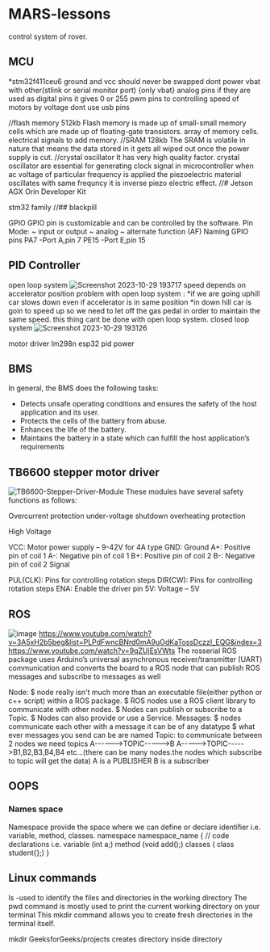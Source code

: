 # MARS-lessons
control system of rover.

## MCU  
*stm32f411ceu6
ground and vcc should never be swapped
dont power vbat with  other(stlink or serial monitor port) {only vbat}
analog pins if they are used as digital pins it gives 0 or 255 
pwm pins to controlling speed of motors by voltage 
dont use usb pins

//flash memory 512kb
Flash memory is made up of small-small memory cells which are made up of floating-gate transistors.
array of memory cells.
electrical signals to add memory.
//SRAM 128kb
The SRAM is volatile in nature that means the data stored in it gets all wiped out once the power supply is cut.
//crystal oscillator
It has very high quality factor.
crystal oscillator are essential for generating clock signal in microcontroller
when ac voltage of particular frequency is applied the piezoelectric material oscillates with same frequncy it is 
inverse piezo electric effect.
//# Jetson AGX Orin Developer Kit

 stm32 family
//## blackpill


GPIO
GPIO pin is customizable and can be controlled by the software.
Pin Mode:
~ input or output
~ analog
~ alternate function (AF)
Naming GPIO pins
PA7 -Port A,pin 7
PE15 -Port E,pin 15


## PID Controller 
open loop system ![Screenshot 2023-10-29 193717](https://github.com/Ravikrishnan05/MARS-lessons/assets/134152503/a5a69193-50e9-428f-8c78-0fe3d67c6f60)
speed depends on accelerator position 
problem with open loop system :
*if we are going uphill car slows down even if accelerator is in same position 
*in down hill car is goin to speed up so we need to let off the gas pedal in order to maintain the same speed.
this thing cant be done with open loop system.
closed loop system ![Screenshot 2023-10-29 193126](https://github.com/Ravikrishnan05/MARS-lessons/assets/134152503/abef884d-c792-48fc-acf1-601280e9efaf)

motor driver lm298n
esp32
pid 
power

## BMS
In general, the BMS does the following tasks:

* Detects unsafe operating conditions and ensures the safety of the host application and its user.
* Protects the cells of the battery from abuse.
* Enhances the life of the battery.
* Maintains the battery in a state which can fulfill the host application’s requirements

## TB6600 stepper motor driver
![TB6600-Stepper-Driver-Module](https://github.com/Ravikrishnan05/MARS-lessons/assets/134152503/1bb58911-1d24-4287-b037-cc90a6b2d6fd)
These modules have several safety functions as follows:

Overcurrent protection
under-voltage shutdown
overheating protection

High Voltage  

VCC: Motor power supply – 9-42V for 4A type 
GND: Ground
A+: Positive pin of coil 1
A-: Negative pin of coil 1
B+: Positive pin of coil 2
B-: Negative pin of coil 2
Signal  

PUL(CLK): Pins for controlling rotation steps
DIR(CW): Pins for controlling rotation steps
ENA: Enable the driver pin
5V: Voltage – 5V
## ROS
![image](https://github.com/Ravikrishnan05/MARS-lessons/assets/134152503/980e282d-7173-45a5-9fe7-622e436134d4)
https://www.youtube.com/watch?v=3A5xH2b5beg&list=PLPdFwncBNrd0mA9uOdKaTossDczzI_EQG&index=3
https://www.youtube.com/watch?v=9qZUjEsVWts
The rosserial ROS package uses Arduino’s universal asynchronous receiver/transmitter (UART) communication and converts the board to a ROS node that can publish ROS messages and subscribe to messages as well

Node:
 $ node really isn't much more than an executable file(either python or c++ script) within a ROS package. 
 $ ROS nodes use a ROS client library to communicate with other nodes. 
 $ Nodes can publish or subscribe to a Topic. 
 $ Nodes can also provide or use a Service.
Messages:
$ nodes communicate each other with a message it can be of any datatype
$ what ever messages you send can be are named 
Topic:
to communicate between 2 nodes we need topics 
A------>TOPIC----->B
A----->TOPIC----->B1,B2,B3,B4,B4 etc...(there can be many nodes.the nodes which subscribe to topic will get the data)
A is a PUBLISHER
B is a subscriber



## OOPS
### Names space
Namespace provide the space where we can define or declare identifier i.e. variable,  method, classes.
namespace  namespace_name 
{
    // code declarations i.e. variable  (int a;)
    method (void add();)
    classes ( class student{};)
}
## Linux commands

ls -used to identify the files and directories in the working directory
The pwd command is mostly used to print the current working directory on your terminal
This mkdir command allows you to create fresh directories in the terminal itself.

mkdir GeeksforGeeks/projects creates directory inside directory 
